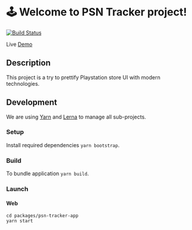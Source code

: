 # 🕹 Welcome to **PSN Tracker** project!

[![Build Status](https://travis-ci.org/olegshulyakov/game-price-tracker.svg?branch=master)](https://travis-ci.org/olegshulyakov/game-price-tracker)

Live [Demo](https://psn-tracker-web.app)

## Description

This project is a try to prettify Playstation store UI with modern technologies.

## Development

We are using [Yarn](https://yarnpkg.com/) and [Lerna](https://lerna.js.org/) to manage all sub-projects.

### Setup

Install required dependencies `yarn bootstrap`.

### Build

To bundle application `yarn build`.

### Launch

#### Web
```
cd packages/psn-tracker-app
yarn start
```
